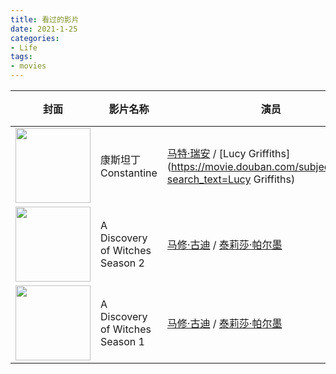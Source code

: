 ```yaml
---
title: 看过的影片
date: 2021-1-25
categories:
- Life
tags:
- movies
---
```




| 封面                                                         | 影片名称                        | 演员                                                         | 年代 | 观看时间  |
| ------------------------------------------------------------ | ------------------------------- | ------------------------------------------------------------ | ---- | --------- |
| <img src="https://img1.doubanio.com/view/photo/s_ratio_poster/public/p2201863327.webp" width="120px"/> | 康斯坦丁 Constantine            | [马特·瑞安](https://movie.douban.com/celebrity/1329999/) / [Lucy Griffiths](https://movie.douban.com/subject_search?search_text=Lucy Griffiths) | 2014 | 2021年1月 |
| <img src="https://images.shiguangping.com//imgs/20210125112337.webp" width="120px"/> | A Discovery of Witches Season 2 | [马修·古迪](https://movie.douban.com/celebrity/1000008/) / [泰莉莎·帕尔墨](https://movie.douban.com/celebrity/1031836/) | 2021 | 2021年1月 |
| <img src="https://images.shiguangping.com//imgs/20210125112201.webp" width="120px"/> | A Discovery of Witches Season 1 | [马修·古迪](https://movie.douban.com/celebrity/1000008/) / [泰莉莎·帕尔墨](https://movie.douban.com/celebrity/1031836/) | 2018 |           |

